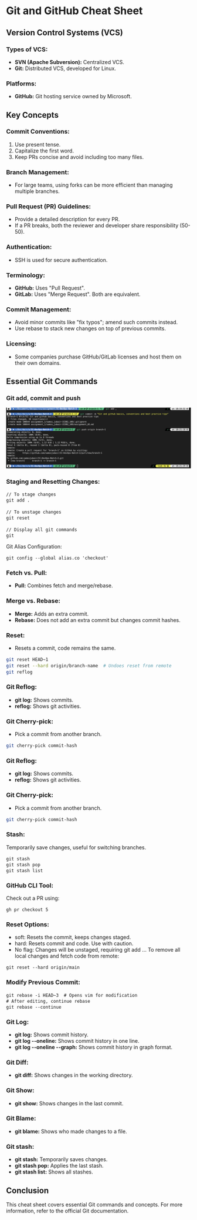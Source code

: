 # Git and GitHub Cheat Sheet

## Version Control Systems (VCS)

### Types of VCS:
- **SVN (Apache Subversion):** Centralized VCS.
- **Git:** Distributed VCS, developed for Linux.

### Platforms:
- **GitHub:** Git hosting service owned by Microsoft.

## Key Concepts

### Commit Conventions:
1. Use present tense.
2. Capitalize the first word.
3. Keep PRs concise and avoid including too many files.

### Branch Management:
- For large teams, using forks can be more efficient than managing multiple branches.

### Pull Request (PR) Guidelines:
- Provide a detailed description for every PR.
- If a PR breaks, both the reviewer and developer share responsibility (50-50).

### Authentication:
- SSH is used for secure authentication.

### Terminology:
- **GitHub:** Uses "Pull Request".
- **GitLab:** Uses "Merge Request". Both are equivalent.

### Commit Management:
- Avoid minor commits like "fix typos"; amend such commits instead.
- Use rebase to stack new changes on top of previous commits.

### Licensing:
- Some companies purchase GitHub/GitLab licenses and host them on their own domains.


## Essential Git Commands

### Git add, commit and push 
![Add commit and push](images/add.jpg)


### Staging and Resetting Changes:
```
// To stage changes
git add .

// To unstage changes
git reset

// Display all git commands
git
```

Git Alias Configuration:
```
git config --global alias.co 'checkout'
```

### Fetch vs. Pull:
- **Pull:** Combines fetch and merge/rebase.

### Merge vs. Rebase:
- **Merge:** Adds an extra commit.
- **Rebase:** Does not add an extra commit but changes commit hashes.

### Reset:
- Resets a commit, code remains the same.
```bash
git reset HEAD~1  
git reset --hard origin/branch-name  # Undoes reset from remote
git reflog
```

### Git Reflog:
- **git log:** Shows commits.
- **reflog:** Shows git activities.

### Git Cherry-pick:
- Pick a commit from another branch.
```bash
git cherry-pick commit-hash
```

### Git Reflog:
- **git log:** Shows commits.
- **reflog:** Shows git activities.

### Git Cherry-pick:
- Pick a commit from another branch.
```bash
git cherry-pick commit-hash
```

### Stash:
Temporarily save changes, useful for switching branches.

```
git stash
git stash pop
git stash list
```

### GitHub CLI Tool:
Check out a PR using:
```
gh pr checkout 5
```

### Reset Options:
- soft: Resets the commit, keeps changes staged.
- hard: Resets commit and code. Use with caution.
- No flag: Changes will be unstaged, requiring git add ...
To remove all local changes and fetch code from remote:

```
git reset --hard origin/main
```

### Modify Previous Commit:
```
git rebase -i HEAD~3  # Opens vim for modification
# After editing, continue rebase
git rebase --continue
```

### Git Log:
- **git log:** Shows commit history.
- **git log --oneline:** Shows commit history in one line.
- **git log --oneline --graph:** Shows commit history in graph format.

### Git Diff:
- **git diff:** Shows changes in the working directory.

### Git Show:
- **git show:** Shows changes in the last commit.

### Git Blame:
- **git blame:** Shows who made changes to a file.

### Git stash:
- **git stash:** Temporarily saves changes.
- **git stash pop:** Applies the last stash.
- **git stash list:** Shows all stashes.


## Conclusion
This cheat sheet covers essential Git commands and concepts. For more information, refer to the official Git documentation.
